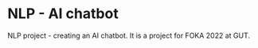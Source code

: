 # NLP - AI chatbot
<p> NLP project - creating an AI chatbot. It is a project for FOKA 2022 at GUT. </p>

